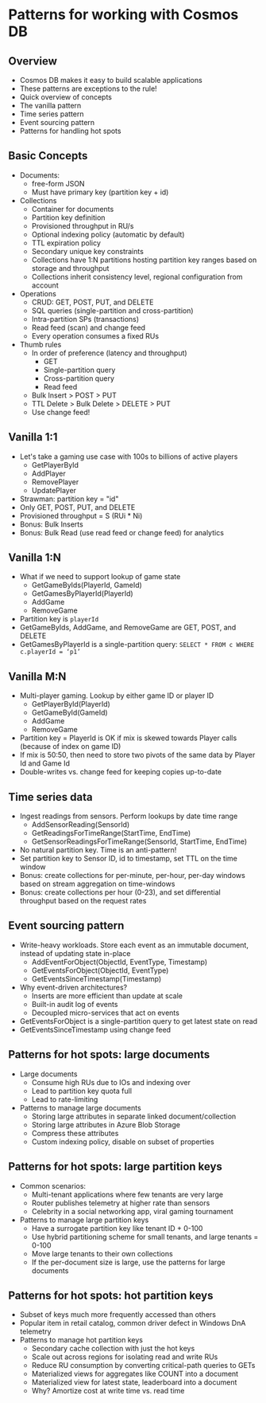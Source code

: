 # Patterns for working with Cosmos DB

## Overview
* Cosmos DB makes it easy to build scalable applications
* These patterns are exceptions to the rule!
* Quick overview of concepts
* The vanilla pattern
* Time series pattern
* Event sourcing pattern
* Patterns for handling hot spots

## Basic Concepts
* Documents: 
  * free-form JSON
  * Must have primary key (partition key + id)
* Collections
  * Container for documents
  * Partition key definition
  * Provisioned throughput in RU/s
  * Optional indexing policy (automatic by default)
  * TTL expiration policy
  * Secondary unique key constraints
  * Collections have 1:N partitions hosting partition key ranges based on storage and throughput
  * Collections inherit consistency level, regional configuration from account
* Operations
  * CRUD: GET, POST, PUT, and DELETE
  * SQL queries (single-partition and cross-partition)
  * Intra-partition SPs (transactions)
  * Read feed (scan) and change feed
  * Every operation consumes a fixed RUs
* Thumb rules
  * In order of preference (latency and throughput)
    * GET
    * Single-partition query
    * Cross-partition query 
    * Read feed
  * Bulk Insert > POST > PUT 
  * TTL Delete > Bulk Delete > DELETE > PUT
  * Use change feed!

## Vanilla 1:1
* Let's take a gaming use case with 100s to billions of active players
  * GetPlayerById
  * AddPlayer
  * RemovePlayer
  * UpdatePlayer
* Strawman: partition key = "id"
* Only GET, POST, PUT, and DELETE
* Provisioned throughput = S (RUi * Ni)
* Bonus: Bulk Inserts
* Bonus: Bulk Read (use read feed or change feed) for analytics 

## Vanilla 1:N
* What if we need to support lookup of game state
  * GetGameByIds(PlayerId, GameId)
  * GetGamesByPlayerId(PlayerId)
  * AddGame
  * RemoveGame
* Partition key is `playerId`
* GetGameByIds, AddGame, and RemoveGame are GET, POST, and DELETE
* GetGamesByPlayerId is a single-partition query: `SELECT * FROM c WHERE c.playerId = ‘p1’`

## Vanilla M:N
* Multi-player gaming. Lookup by either game ID or player ID
  * GetPlayerById(PlayerId)
  * GetGameById(GameId)
  * AddGame
  * RemoveGame
* Partition key = PlayerId is OK if mix is skewed towards Player calls (because of index on game ID)
* If mix is 50:50, then need to store two pivots of the same data by Player Id and Game Id
* Double-writes vs. change feed for keeping copies up-to-date

## Time series data
* Ingest readings from sensors. Perform lookups by date time range
  * AddSensorReading(SensorId)
  * GetReadingsForTimeRange(StartTime, EndTime)
  * GetSensorReadingsForTimeRange(SensorId, StartTime, EndTime)
* No natural partition key. Time is an anti-pattern!
* Set partition key to Sensor ID, id to timestamp, set TTL on the time window
* Bonus: create collections for per-minute, per-hour, per-day windows based on stream aggregation on time-windows
* Bonus: create collections per hour (0-23), and set differential throughput based on the request rates

## Event sourcing pattern
* Write-heavy workloads. Store each event as an immutable document, instead of updating state in-place 
  * AddEventForObject(ObjectId, EventType, Timestamp)
  * GetEventsForObject(ObjectId, EventType)
  * GetEventsSinceTimestamp(Timestamp)
* Why event-driven architectures? 
  * Inserts are more efficient than update at scale
  * Built-in audit log of events
  * Decoupled micro-services that act on events
* GetEventsForObject is a single-partition query to get latest state on read
* GetEventsSinceTimestamp using change feed

## Patterns for hot spots: large documents
* Large documents
  * Consume high RUs due to IOs and indexing over
  * Lead to partition key quota full
  * Lead to rate-limiting 
* Patterns to manage large documents
  * Storing large attributes in separate linked document/collection
  * Storing large attributes in Azure Blob Storage
  * Compress these attributes 
  * Custom indexing policy, disable on subset of properties

## Patterns for hot spots: large partition keys
* Common scenarios:
  * Multi-tenant applications where few tenants are very large
  * Router publishes telemetry at higher rate than sensors
  * Celebrity in a social networking app, viral gaming tournament
* Patterns to manage large partition keys
  * Have a surrogate partition key like tenant ID + 0-100 
  * Use hybrid partitioning scheme for small tenants, and large tenants = 0-100
  * Move large tenants to their own collections
  * If the per-document size is large, use the patterns for large documents

## Patterns for hot spots: hot partition keys
* Subset of keys much more frequently accessed than others
* Popular item in retail catalog, common driver defect in Windows DnA telemetry
* Patterns to manage hot partition keys
  * Secondary cache collection with just the hot keys
  * Scale out across regions for isolating read and write RUs 
  * Reduce RU consumption by converting critical-path queries to GETs
  * Materialized views for aggregates like COUNT into a document
  * Materialized view for latest state, leaderboard into a document
  * Why? Amortize cost at write time vs. read time


  
  